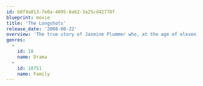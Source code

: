 ```yaml
---
id: b0f9a013-7e0a-4095-8a62-3a25cd42778f
blueprint: movie
title: 'The Longshots'
release_date: '2008-08-22'
overview: 'The true story of Jasmine Plummer who, at the age of eleven, became the first female to play in Pop Warner football tournament in its 56-year history.'
genres:
  -
    id: 18
    name: Drama
  -
    id: 10751
    name: Family
---
```


